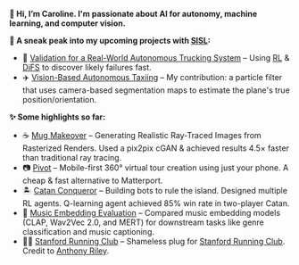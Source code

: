 **👋 Hi, I’m Caroline. I'm passionate about AI for autonomy, machine learning, and computer vision.**

**🤖 A sneak peak into my upcoming projects with [SISL](https://github.com/sisl):**
- 🚚 [Validation for a Real-World Autonomous Trucking System](https://github.com/sisl/SimpleADPStack) – Using [RL](https://arxiv.org/abs/1902.01909) & [DiFS](https://arxiv.org/abs/2506.08459) to discover likely failures fast.  
- ✈️ [Vision-Based Autonomous Taxiing](https://github.com/sisl/VisualTaxiULI) – My contribution: a particle filter that uses camera-based segmentation maps to estimate the plane's true position/orientation. 

**✨ Some highlights so far:**
- ☕ [Mug Makeover](https://github.com/thomas-yim/cs231n-final) – Generating Realistic Ray-Traced Images from Rasterized Renders. Used a pix2pix cGAN & achieved results 4.5× faster than traditional ray tracing.
- 📷 [Pivot](https://github.com/cs210/Pivot) – Mobile-first 360° virtual tour creation using just your phone. A cheap & fast alternative to Matterport.  
- 🏝️ [Catan Conqueror](https://github.com/Proud19/catan238) – Building bots to rule the island. Designed multiple RL agents. Q-learning agent achieved 85% win rate in two-player Catan.  
- 🎵 [Music Embedding Evaluation](https://github.com/yourusername/music-embedding) – Compared music embedding models (CLAP, Wav2Vec 2.0, and MERT) for downstream tasks like genre classification and music captioning. 
- 🏃‍♀️ [Stanford Running Club](https://github.com/pythonicode/src) – Shameless plug for [Stanford Running Club](https://stanfordrunningclub.com/). Credit to [Anthony Riley](github.com/pythonicode).
